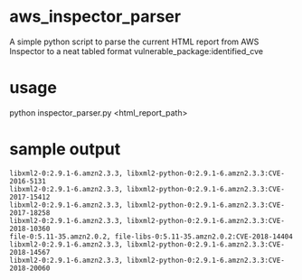 # aws_inspector_parser

A simple python script to parse the current HTML report from AWS Inspector to a neat tabled format
vulnerable_package:identified_cve

# usage

python inspector_parser.py <html_report_path>

# sample output

```output
libxml2-0:2.9.1-6.amzn2.3.3, libxml2-python-0:2.9.1-6.amzn2.3.3:CVE-2016-5131
libxml2-0:2.9.1-6.amzn2.3.3, libxml2-python-0:2.9.1-6.amzn2.3.3:CVE-2017-15412
libxml2-0:2.9.1-6.amzn2.3.3, libxml2-python-0:2.9.1-6.amzn2.3.3:CVE-2017-18258
libxml2-0:2.9.1-6.amzn2.3.3, libxml2-python-0:2.9.1-6.amzn2.3.3:CVE-2018-10360
file-0:5.11-35.amzn2.0.2, file-libs-0:5.11-35.amzn2.0.2:CVE-2018-14404
libxml2-0:2.9.1-6.amzn2.3.3, libxml2-python-0:2.9.1-6.amzn2.3.3:CVE-2018-14567
libxml2-0:2.9.1-6.amzn2.3.3, libxml2-python-0:2.9.1-6.amzn2.3.3:CVE-2018-20060
```
